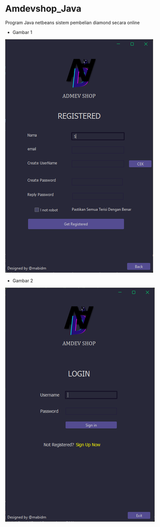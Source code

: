 # Amdevshop_Java
Program Java netbeans sistem pembelian diamond secara online

- Gambar 1

![Img 1](SS/1.png)

- Gambar 2 

![Img 1](SS/2.png)